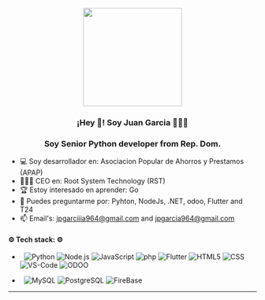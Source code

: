 <p align="center" width="300">
   <img align="center" width="200" src="https://user-images.githubusercontent.com/" />
   <h3 align="center">¡Hey 👋! Soy Juan Garcia 👨🏻‍💻</h3>
   <h3 align="center">Soy Senior Python developer from Rep. Dom.</h3>
</p>

- 💻​ Soy desarrollador en: Asociacion Popular de Ahorros y Prestamos (APAP)
- 👨🏻‍💻 CEO en: Root System Technology (RST)
- 🏆 Estoy interesado en aprender: Go
- 💬 Puedes preguntarme por: Pyhton, NodeJs, .NET, odoo, Flutter and T24
- 📫 Email's: jpgarciiia964@gmail.com and jpgarcia964@gmail.com

#### ⚙️​ Tech stack: ⚙️​

-  &nbsp;
  ![Python](https://img.shields.io/badge/-Python-FFFFFF?style=flat&logo=python)
  ![Node.js](https://img.shields.io/badge/-Node.js-FFFFFF?style=flat&logo=node.js)
  ![JavaScript](https://img.shields.io/badge/-JavaScript-FFFFFF?style=flat&logo=javascript)
  ![php](https://img.shields.io/badge/-php-FFFFFF?style=flat&logo=php)
  ![Flutter](https://img.shields.io/badge/-Flutter-0000FF?style=flat&logo=flutter)
  ![HTML5](https://img.shields.io/badge/-HTML5-FFFFFF?style=flat&logo=HTML5)
  ![CSS](https://img.shields.io/badge/-CSS-FFFFFF?style=flat&logo=CSS3&logoColor=1572B6)
  ![VS-Code](https://camo.githubusercontent.com/0832ab8a029274e4cdda561332da74375ab23a95d6eb97aac16269e042694ca9/68747470733a2f2f696d672e736869656c64732e696f2f62616467652f2d56535f436f64652d696e666f726d6174696f6e616c3f7374796c653d666c6174266c6f676f3d76697375616c2d73747564696f2d636f6465266c6f676f436f6c6f723d776869746526636f6c6f723d303037414343)
  ![ODOO](https://camo.githubusercontent.com/eca4e6ac03babf573b8b0d6c6471b41f1bd6c77f9287877205b5580b5ec854d9/68747470733a2f2f696d672e736869656c64732e696f2f62616467652f2d4f646f6f2d696e666f726d6174696f6e616c3f7374796c653d666c6174266c6f676f3d6f646f6f266c6f676f436f6c6f723d776869746526636f6c6f723d373134423637)

-  &nbsp;
  ![MySQL](https://img.shields.io/badge/-MySQL-FFFFFF?style=flat&logo=mysql)
  ![PostgreSQL](https://img.shields.io/badge/-PostgreSQL-FFFFFF?style=flat&logo=PostgreSQL)
  ![FireBase](https://img.shields.io/badge/-FireBase-FFFFFF?style=flat&logo=firebase)
  
  <hr>
